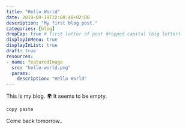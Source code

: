 ```yaml
---
title: "Hello World"
date: 2019-09-19T22:08:48+02:00
description: "My first blog post."
categories: [blog]
dropCap: true # first letter of post dropped capital (big letter)
displayInMenu: true
displayInList: true
draft: true
resources:
- name: featuredImage
  src: "hello-world.png"
  params:
    description: "Hello World"
---
```


This is my blog. :earth_africa: It seems to be empty.

```sh
copy paste
```

Come back tomorrow..